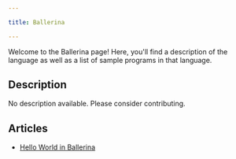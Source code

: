 ```yaml
---

title: Ballerina

---
```


Welcome to the Ballerina page! Here, you'll find a description of the language as well as a list of sample programs in that language.

## Description

No description available. Please consider contributing.

## Articles

- [Hello World in Ballerina](https://sampleprograms.io/projects/hello-world/ballerina)